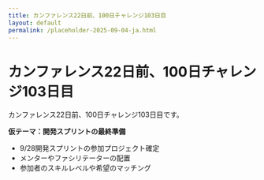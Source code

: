 ```yaml
---
title: カンファレンス22日前、100日チャレンジ103日目
layout: default
permalink: /placeholder-2025-09-04-ja.html
---
```


# カンファレンス22日前、100日チャレンジ103日目

カンファレンス22日前、100日チャレンジ103日目です。

**仮テーマ：開発スプリントの最終準備**
- 9/28開発スプリントの参加プロジェクト確定
- メンターやファシリテーターの配置
- 参加者のスキルレベルや希望のマッチング